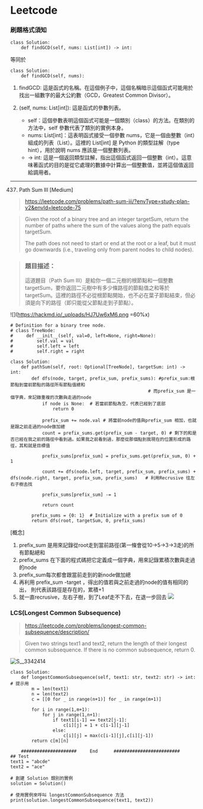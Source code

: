 # Leetcode
### 刷題格式須知
```
class Solution:
    def findGCD(self, nums: List[int]) -> int:
```
等同於
```
class Solution:
    def findGCD(self, nums):
```

1. findGCD: 這是函式的名稱。在這個例子中，這個名稱暗示這個函式可能用於找出一組數字的最大公約數（GCD，Greatest Common Divisor）。

2. (self, nums: List[int]): 這是函式的參數列表。
    - self：這個參數表明這個函式可能是一個類別（class）的方法。在類別的方法中，self 參數代表了類別的實例本身。
    - nums: List[int]：這表明函式接受一個參數 nums，它是一個由整數（int）組成的列表（List）。這裡的 List[int] 是 Python 的類型註解（type hint），用於說明 nums 應該是一個整數列表。
    - -> int: 這是一個返回類型註解，指出這個函式返回一個整數（int）。這意味著函式的目的是從它處理的數據中計算出一個整數值，並將這個值返回給調用者。

---

437. Path Sum III [Medium]

> https://leetcode.com/problems/path-sum-iii/?envType=study-plan-v2&envId=leetcode-75

> Given the root of a binary tree and an integer targetSum, return the number of paths where the sum of the values along the path equals targetSum.
> 
> The path does not need to start or end at the root or a leaf, but it must go downwards (i.e., traveling only from parent nodes to child nodes).

> ### 題目描述：
> 這道題目（Path Sum III）是給你一個二元樹的根節點和一個整數 targetSum，要你返回二元樹中有多少條路徑的節點值之和等於 targetSum。這裡的路徑不必從根節點開始，也不必在葉子節點結束，但必須是向下的路徑（即只能從父節點走到子節點）。

![](https://hackmd.io/_uploads/HJ7Uw6xM6.png =60%x)
```
# Definition for a binary tree node.
# class TreeNode:
#     def __init__(self, val=0, left=None, right=None):
#         self.val = val
#         self.left = left
#         self.right = right

class Solution:
    def pathSum(self, root: Optional[TreeNode], targetSum: int) -> int:
        def dfs(node, target, prefix_sum, prefix_sums): #prefix_sum:根節點到當前節點的路徑所有節點值總和
                                                    # 而prefix_sum 是一個字典，來記錄重複的次數與走過的node
            if node is None:  # 若當前節點為空，代表已經到了底部
                return 0

            prefix_sum += node.val # 將當前node的值與prefix_sum 相加，也就是跟之前走過的node做加總
            count = prefix_sums.get(prefix_sum - target, 0) # 剩下的和是否已經在我之前的路徑中看到過。如果我之前看到過，那麼從那個點到我現在的位置形成的路徑，其和就是目標值

            prefix_sums[prefix_sum] = prefix_sums.get(prefix_sum, 0) + 1

            count += dfs(node.left, target, prefix_sum, prefix_sums) + dfs(node.right, target, prefix_sum, prefix_sums)   # 利用Recrusive 往左右子樹去找

            prefix_sums[prefix_sum] -= 1

            return count

        prefix_sums = {0: 1}  # Initialize with a prefix sum of 0
        return dfs(root, targetSum, 0, prefix_sums)

```

[概念]
1. prefix_sum 是用來記錄從root走到當前路徑(第一條會從10->5->3->3走)的所有節點總和
2. prefix_sums 在下面的程式碼把它定義成一個字典，用來記錄累積次數與走過的node
3. prefix_sum每次都會跟當前走到的新node做加總
4. 再利用 prefix_sum -target ，得出的值若與之前走過的node的值有相同的出， 則代表該路徑是存在的，累積+1
5. 就一直recrusive，左右子樹，到了Leaf走不下去，在退一步回去
![](https://hackmd.io/_uploads/S1i25alf6.png)


### LCS(Longest Common Subsequence)
> https://leetcode.com/problems/longest-common-subsequence/description/

> Given two strings text1 and text2, return the length of their longest common subsequence. If there is no common subsequence, return 0.


![S__3342414](https://hackmd.io/_uploads/rJO_kLaD6.jpg)



```
class Solution:
    def longestCommonSubsequence(self, text1: str, text2: str) -> int:  # 提示用
        m = len(text1)
        n = len(text2)
        c = [[0 for _ in range(n+1)] for _ in range(m+1)]
        
        for i in range(1,m+1):
            for j in range(1,n+1):
                if text1[i-1] == text2[j-1]:
                    c[i][j] = 1 + c[i-1][j-1]
                else:
                    c[i][j] = max(c[i-1][j],c[i][j-1])
        return c[m][n]
    
    #####################     End      #########################
## Test 
text1 = "abcde"
text2 = "ace"

# 創建 Solution 類別的實例
solution = Solution()

# 使用實例來呼叫 longestCommonSubsequence 方法
print(solution.longestCommonSubsequence(text1, text2))
```
